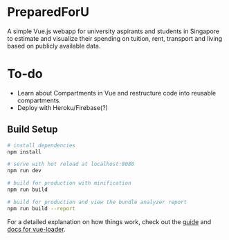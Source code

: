# PreparedForU

A simple Vue.js webapp for university aspirants and students in Singapore to estimate and visualize their spending on tuition, rent, transport and living based on publicly available data.

# To-do
* Learn about Compartments in Vue and restructure code into reusable compartments.
* Deploy with Heroku/Firebase(?)

## Build Setup

``` bash
# install dependencies
npm install

# serve with hot reload at localhost:8080
npm run dev

# build for production with minification
npm run build

# build for production and view the bundle analyzer report
npm run build --report
```

For a detailed explanation on how things work, check out the [guide](http://vuejs-templates.github.io/webpack/) and [docs for vue-loader](http://vuejs.github.io/vue-loader).

